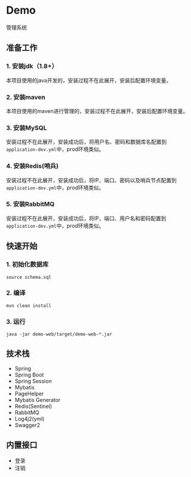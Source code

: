 # Demo
管理系统

## 准备工作
### 1. 安装jdk（1.8+）
本项目使用的java开发的，安装过程不在此展开，安装后配置环境变量。

### 2. 安装maven
本项目使用的maven进行管理的，安装过程不在此展开，安装后配置环境变量。

### 3. 安装MySQL
安装过程不在此展开，安装成功后，将用户名、密码和数据库名配置到`application-dev.yml`中，prod环境类似。

### 4. 安装Redis(哨兵)
安装过程不在此展开，安装成功后，将IP、端口、密码以及哨兵节点配置到`application-dev.yml`中，prod环境类似。

### 5. 安装RabbitMQ
安装过程不在此展开，安装成功后，将IP、端口、用户名和密码配置到`application-dev.yml`中，prod环境类似。

## 快速开始
### 1. 初始化数据库
```
source schema.sql
```

### 2. 编译
```
mvn clean install
```

### 3. 运行
```
java -jar demo-web/target/demo-web-*.jar
```

## 技术栈
- Spring
- Spring Boot
- Spring Session
- Mybatis
- PageHelper
- Mybatis Generator
- Redis(Sentinel)
- RabbitMQ
- Log4j2(yml)
- Swagger2

## 内置接口
- 登录
- 注销
